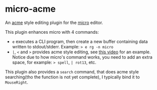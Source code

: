 # micro-acme

An [acme](http://acme.cat-v.org/) style editing plugin for the [micro](https://micro-editor.github.io/) editor.

This plugin enhances micro with 4 commands:

* `e` executes a CLI program, then create a new buffer containing data written to stdout/stderr. Example: `> e rg -n micro`
* `|`, `<` and `>` provides acme style editing, see [this video](http://research.swtch.com/acme) for an example. Notice due to how micro's command works, you need to add an extra space, for example: `> spell`, `| rot13`, etc.

This plugin also provides a `search` command, that does acme style searching(tho the function is not yet complete), I typically bind it to `MouseRight`.
